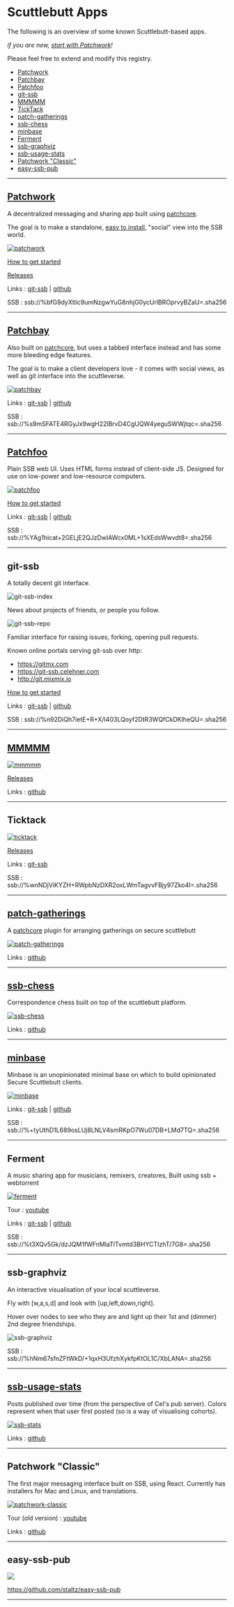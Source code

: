 # Scuttlebutt Apps

The following is an overview of some known Scuttlebutt-based apps.

_if you are new, [start with Patchwork](./#how-to-get-started)!_

Please feel free to extend and modify this registry.

- [Patchwork](#patchwork)
- [Patchbay](#patchbay)
- [Patchfoo](#patchfoo)
- [git-ssb](#git-ssb)
- [MMMMM](#mmmmm)
- [TickTack](#ticktack)
- [patch-gatherings](#patch-gatherings)
- [ssb-chess](#ssb-chess)
- [minbase](#minbase)
- [Ferment](#ferment)
- [ssb-graphviz](#ssb-graphviz)
- [ssb-usage-stats](#ssb-usage-stats)
- [Patchwork "Classic"](#patchwork-classic)
- [easy-ssb-pub](#easy-ssb-pub)

---

## [Patchwork](https://github.com/ssbc/patchwork)

A decentralized messaging and sharing app built using [patchcore](https://github.com/ssbc/patchcore).

The goal is to make a standalone, [easy to install](./#easy-path), "social" view into the SSB world.

[![patchwork](./assets/patchwork.jpg)](https://github.com/ssbc/patchwork)

[How to get started](./#easy-path)

[Releases](https://github.com/ssbc/patchwork/releases)

Links : [git-ssb](https://git-ssb.celehner.com/%25bfG9dyXtlic9umNzgwYuG8nhjG0ycUrlBROprvyBZaU%3D.sha256) | [github](https://github.com/ssbc/patchwork)

SSB : ssb://%bfG9dyXtlic9umNzgwYuG8nhjG0ycUrlBROprvyBZaU=.sha256

---

## [Patchbay](https://github.com/ssbc/patchbay)

Also built on [patchcore](https://github.com/ssbc/patchcore), but uses a tabbed interface instead and has some more bleeding edge features.

The goal is to make a client developers love - it comes with social views, as well as git interface into the scuttleverse.

[![patchbay](https://github.com/ssbc/patchbay/raw/master/screenshot.png)](https://github.com/ssbc/patchbay)

Links : [git-ssb](https://git-ssb.celehner.com/%25s9mSFATE4RGyJx9wgH22lBrvD4CgUQW4yeguSWWjtqc%3D.sha256) | [github](https://github.com/ssbc/patchbay)

SSB : ssb://%s9mSFATE4RGyJx9wgH22lBrvD4CgUQW4yeguSWWjtqc=.sha256 

---

## [Patchfoo](http://git.scuttlebot.io/%25YAg1hicat%2B2GELjE2QJzDwlAWcx0ML%2B1sXEdsWwvdt8%3D.sha256)

Plain SSB web UI. Uses HTML forms instead of client-side JS. Designed for use on low-power and low-resource computers.

[![patchfoo](https://github.com/noffle/sailing-patchfoo/raw/master/screenshot.jpg)](https://git.scuttlebot.io/%25YAg1hicat%2B2GELjE2QJzDwlAWcx0ML%2B1sXEdsWwvdt8%3D.sha256)

[How to get started](https://github.com/noffle/sailing-patchfoo)

Links : [git-ssb](http://git.scuttlebot.io/%25YAg1hicat%2B2GELjE2QJzDwlAWcx0ML%2B1sXEdsWwvdt8%3D.sha256) | [github](https://github.com/ssbc/patchfoo)

SSB : ssb://%YAg1hicat+2GELjE2QJzDwlAWcx0ML+1sXEdsWwvdt8=.sha256

---

## git-ssb

A totally decent git interface.

![git-ssb-index](./assets/git-ssb-index.png)

News about projects of friends, or people you follow.

![git-ssb-repo](./assets/git-ssb-repo.png)

Familiar interface for raising issues, forking, opening pull requests.

Known online portals serving git-ssb over http: 

 - https://gitmx.com
 - https://git-ssb.celehner.com
 - http://git.mixmix.io

[How to get started](https://github.com/noffle/git-ssb-intro)

Links : [git-ssb](https://git-ssb.celehner.com/%25n92DiQh7ietE%2BR%2BX%2FI403LQoyf2DtR3WQfCkDKlheQU%3D.sha256) | [github](https://github.com/clehner/git-ssb)

SSB : ssb://%n92DiQh7ietE+R+X/I403LQoyf2DtR3WQfCkDKlheQU=.sha256 

---

## [MMMMM](https://github.com/staltz/mmmmm-mobile)

[![mmmmm](./assets/mmmmm.jpg)](https://github.com/staltz/mmmmm-mobile/releases)

[Releases](https://github.com/staltz/mmmmm-mobile/releases)

Links : [github](https://github.com/staltz/mmmmm-mobile)

---

## Ticktack

[![ticktack](./assets/ticktack.png)](https://github.com/ticktackim/ticktack-network/releases)

[Releases](https://github.com/ticktackim/ticktack-network/releases)

Links : [git-ssb](https://git.scuttlebot.io/%25wnNDjViKYZH%2BRWpbNzDXR2oxLWmTagvvFBjy97Zko4I%3D.sha256)

SSB : ssb://%wnNDjViKYZH+RWpbNzDXR2oxLWmTagvvFBjy97Zko4I=.sha256

---

## [patch-gatherings](https://github.com/pietgeursen/patch-gatherings)

A [patchcore](https://github.com/ssbc/patchcore) plugin for arranging gatherings on secure scuttlebutt

[![patch-gatherings](./assets/patch-gatherings.png)](https://github.com/pietgeursen/patch-gatherings)

Links : [github](https://github.com/pietgeursen/patch-gatherings)

---

## [ssb-chess](https://github.com/Happy0/ssb-chess)

Correspondence chess built on top of the scuttlebutt platform.

[![ssb-chess](http://i.imgur.com/Xz9ovwX.png)](https://github.com/Happy0/ssb-chess)

Links : [github](https://github.com/Happy0/ssb-chess)

---

## [minbase](https://github.com/evbogue/minbase)

Minbase is an unopinionated minimal base on which to build opinionated Secure Scuttlebutt clients.

[![minbase](https://github.com/evbogue/minbase/raw/master/minbase.png)](https://github.com/evbogue/minbase)

Links : [git-ssb](https://git.scuttlebot.io/%25%2BtyUthD1L689osLUj8LNLV4smRKpO7Wu07DB%2BLMd7TQ%3D.sha256) | [github](https://github.com/evbogue/minbase)

SSB : ssb://%+tyUthD1L689osLUj8LNLV4smRKpO7Wu07DB+LMd7TQ=.sha256

---

## Ferment

A music sharing app for musicians, remixers, creatores, Built using ssb + webtorrent

[![ferment](./assets/ferment.png)](https://github.com/fermentation/ferment)

Tour : [youtube](https://www.youtube.com/watch?v=xgvxXbWYmrI)

Links : [git-ssb](https://git-ssb.celehner.com/%25t3XQv5Gk%2FdzJQM1fWFnMlaTlTvmtd3BHYCTIzhT%2F7G8%3D.sha256) | [github](https://github.com/fermentation/ferment)

SSB : ssb://%t3XQv5Gk/dzJQM1fWFnMlaTlTvmtd3BHYCTIzhT/7G8=.sha256

---

## ssb-graphviz

An interactive visualisation of your local scuttleverse.

Fly with [w,a,s,d] and look with [up,left,down,right].

Hover over nodes to see who they are and light up their 1st and (dimmer) 2nd degree friendships.

![ssb-graphviz](./assets/graph-viz.png)

SSB : ssb://%hNm67sfnZFtWkD/+1qxH3UfzhXykfpKtOL1C/XbLANA=.sha256

---

## [ssb-usage-stats](https://celehner.com/ssbc/stats/daily.html)

Posts published over time (from the perspective of Cel's pub server). Colors represent when that user first posted (so is a way of visualising cohorts).

[![ssb-stats](./assets/ssb-stats.png)](https://celehner.com/ssbc/stats/daily.html)

Links : [github](https://github.com/ssbc/ssb-usage-stats)

---

## Patchwork "Classic"

The first major messaging interface built on SSB, using React. Currently has installers for Mac and Linux, and translations.

[![patchwork-classic](./assets/patchwork-classic.png)](https://github.com/ssbc/patchwork-classic)

Tour (old version) : [youtube](https://www.youtube.com/watch?v=vmQUfZMCVJ0)

Links : [github](https://github.com/ssbc/patchwork-classic-electron)

---

## easy-ssb-pub 

![](https://github.com/staltz/easy-ssb-pub/raw/master/screenshot.png) 

https://github.com/staltz/easy-ssb-pub

---


